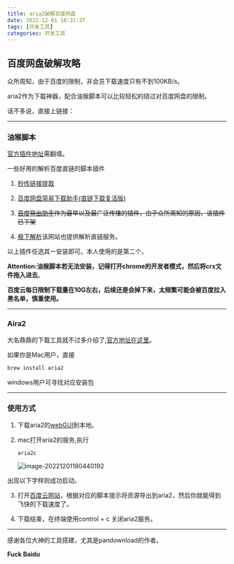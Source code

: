 ```yaml
---
title: aria2破解百度网盘
date: 2022-12-01 18:31:37
tags: [开发工具]
categories: 开发工具
---
```


## 百度网盘破解攻略

众所周知，由于百度的限制，非会员下载速度只有不到100KB/s。

aria2作为下载神器，配合油猴脚本可以比较轻松的绕过对百度网盘的限制。



话不多说，直接上链接：

-----

### 油猴脚本

[官方插件地址](https://chrome.google.com/webstore/detail/tampermonkey/dhdgffkkebhmkfjojejmpbldmpobfkfo?hl=zh-CN)需翻墙。

一些好用的解析百度直链的脚本插件

1. [秒传链接提取](https://greasyfork.org/zh-CN/scripts/424574-%E7%A7%92%E4%BC%A0%E9%93%BE%E6%8E%A5%E6%8F%90%E5%8F%96)

2. [百度网盘简易下载助手(直链下载复活版)](https://greasyfork.org/zh-CN/scripts/418182-%E7%99%BE%E5%BA%A6%E7%BD%91%E7%9B%98%E7%AE%80%E6%98%93%E4%B8%8B%E8%BD%BD%E5%8A%A9%E6%89%8B-%E7%9B%B4%E9%93%BE%E4%B8%8B%E8%BD%BD%E5%A4%8D%E6%B4%BB%E7%89%88)
3. ~~[百度导出助手](https://github.com/acgotaku/BaiduExporter)作为最早以及最广泛传播的插件，由于众所周知的原因，该插件已下架~~
4. [极下解析](https://jixia.baidui.vip/#/login)该网站也提供解析直链服务。

以上插件任选其一安装即可。本人使用的是第二个。

__Attention:油猴脚本若无法安装，记得打开chrome的开发者模式，然后将crx文件拖入进去__。

__百度云每日限制下载量在10G左右，后续还是会掉下来，太频繁可能会被百度拉入黑名单，慎重使用。__

------

<!--more-->

### Aira2

大名鼎鼎的下载工具就不过多介绍了,[官方地址在这里](https://github.com/aria2/aria2)。

如果你是Mac用户，直接

```bash
brew install aria2
```

windows用户可寻找对应安装包

-----

### 使用方式

1. 下载aria2的[webGUI](http://43.154.154.63:8080/aria2-web.html)到本地。

2. mac打开aria2的服务,执行

   ```aria2c```

   ![image-20221201180440192](/images/image-20221201180440192.png)

出现以下字样则成功启动。

3. 打开[百度云网站](https://yun.baidu.com)，根据对应的脚本提示将资源导出到aria2，然后你就能得到飞快的下载速度了。

4. 下载结束，在终端使用control + c 关闭aria2服务。

----

感谢各位大神的工具搭建，尤其是pandownload的作者。

__Fuck Baidu__

